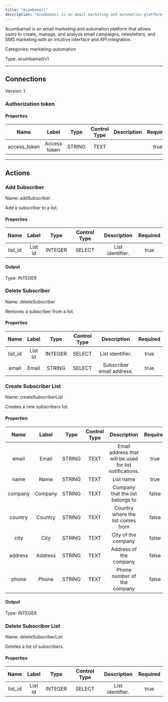 ```yaml
---
title: "Acumbamail"
description: "Acumbamail is an email marketing and automation platform that allows users to create, manage, and analyze email campaigns, newsletters, and SMS marketing with an intuitive interface and API integration."
---
```


Acumbamail is an email marketing and automation platform that allows users to create, manage, and analyze email campaigns, newsletters, and SMS marketing with an intuitive interface and API integration.


Categories: marketing-automation


Type: acumbamail/v1

<hr />



## Connections

Version: 1


### Authorization token

#### Properties

|      Name       |      Label     |     Type     |     Control Type     |     Description     |     Required        |
|:--------------:|:--------------:|:------------:|:--------------------:|:-------------------:|:-------------------:|
| access_token | Access token | STRING | TEXT  |  | true  |





<hr />



## Actions


### Add Subscriber
Name: addSubscriber

Add a subscriber to a list.

#### Properties

|      Name       |      Label     |     Type     |     Control Type     |     Description     |     Required        |
|:--------------:|:--------------:|:------------:|:--------------------:|:-------------------:|:-------------------:|
| list_id | List Id | INTEGER | SELECT  |  List identifier.  |  true  |


#### Output



Type: INTEGER







### Delete Subscriber
Name: deleteSubscriber

Removes a subscriber from a list.

#### Properties

|      Name       |      Label     |     Type     |     Control Type     |     Description     |     Required        |
|:--------------:|:--------------:|:------------:|:--------------------:|:-------------------:|:-------------------:|
| list_id | List Id | INTEGER | SELECT  |  List identifier.  |  true  |
| email | Email | STRING | SELECT  |  Subscriber email address.  |  true  |




### Create Subscriber List
Name: createSubscriberList

Creates a new subscribers list.

#### Properties

|      Name       |      Label     |     Type     |     Control Type     |     Description     |     Required        |
|:--------------:|:--------------:|:------------:|:--------------------:|:-------------------:|:-------------------:|
| email | Email | STRING | TEXT  |  Email address that will be used for list notifications.  |  true  |
| name | Name | STRING | TEXT  |  List name  |  true  |
| company | Company | STRING | TEXT  |  Company that the list belongs to  |  false  |
| country | Country | STRING | TEXT  |  Country where the list comes from  |  false  |
| city | City | STRING | TEXT  |  City of the company  |  false  |
| address | Address | STRING | TEXT  |  Address of the company  |  false  |
| phone | Phone | STRING | TEXT  |  Phone number of the company  |  false  |


#### Output



Type: INTEGER







### Delete Subscriber List
Name: deleteSubscriberList

Deletes a list of subscribers.

#### Properties

|      Name       |      Label     |     Type     |     Control Type     |     Description     |     Required        |
|:--------------:|:--------------:|:------------:|:--------------------:|:-------------------:|:-------------------:|
| list_id | List Id | INTEGER | SELECT  |  List identifier.  |  true  |






